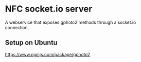 NFC socket.io server
====================

A webservice that exposes gphoto2 methods through a socket.io connection.

Setup on Ubuntu
---------------
https://www.npmjs.com/package/gphoto2
